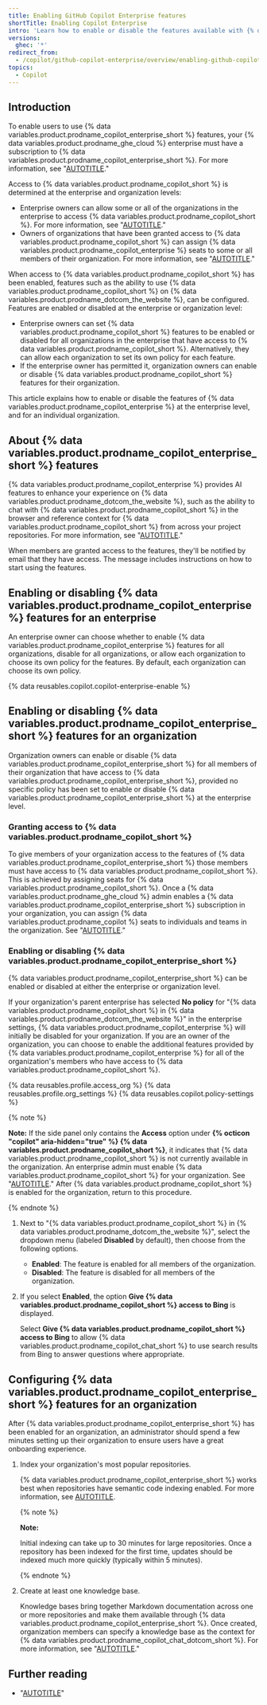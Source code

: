 ```yaml
---
title: Enabling GitHub Copilot Enterprise features
shortTitle: Enabling Copilot Enterprise
intro: 'Learn how to enable or disable the features available with {% data variables.product.prodname_copilot_enterprise %}.'
versions:
  ghec: '*'
redirect_from:
  - /copilot/github-copilot-enterprise/overview/enabling-github-copilot-enterprise
topics:
  - Copilot
---
```


## Introduction

To enable users to use {% data variables.product.prodname_copilot_enterprise_short %} features, your {% data variables.product.prodname_ghe_cloud %} enterprise must have a subscription to {% data variables.product.prodname_copilot_enterprise_short %}. For more information, see "[AUTOTITLE](/enterprise-cloud@latest/copilot/quickstart#signing-up-for-github-copilot-enterprise-for-your-enterprise-account)."

Access to {% data variables.product.prodname_copilot_short %} is determined at the enterprise and organization levels:

- Enterprise owners can allow some or all of the organizations in the enterprise to access {% data variables.product.prodname_copilot_short %}. For more information, see "[AUTOTITLE](/enterprise-cloud@latest/admin/policies/enforcing-policies-for-your-enterprise/enforcing-policies-for-github-copilot-in-your-enterprise#managing-access-to-github-copilot-in-your-enterprise)."
- Owners of organizations that have been granted access to {% data variables.product.prodname_copilot_short %} can assign {% data variables.product.prodname_copilot_enterprise %} seats to some or all members of their organization. For more information, see "[AUTOTITLE](/enterprise-cloud@latest/copilot/managing-github-copilot-in-your-organization/granting-access-to-copilot-for-members-of-your-organization)."

When access to {% data variables.product.prodname_copilot_short %} has been enabled, features such as the ability to use {% data variables.product.prodname_copilot_short %} on {% data variables.product.prodname_dotcom_the_website %}, can be configured. Features are enabled or disabled at the enterprise or organization level:

- Enterprise owners can set {% data variables.product.prodname_copilot_short %} features to be enabled or disabled for all organizations in the enterprise that have access to {% data variables.product.prodname_copilot_short %}. Alternatively, they can allow each organization to set its own policy for each feature.
- If the enterprise owner has permitted it, organization owners can enable or disable {% data variables.product.prodname_copilot_short %} features for their organization.

This article explains how to enable or disable the features of {% data variables.product.prodname_copilot_enterprise %} at the enterprise level, and for an individual organization.

## About {% data variables.product.prodname_copilot_enterprise_short %} features

{% data variables.product.prodname_copilot_enterprise %} provides AI features to enhance your experience on {% data variables.product.prodname_dotcom_the_website %}, such as the ability to chat with {% data variables.product.prodname_copilot_short %} in the browser and reference context for {% data variables.product.prodname_copilot_short %} from across your project repositories. For more information, see "[AUTOTITLE](/copilot/github-copilot-enterprise/overview/github-copilot-enterprise-feature-set)."

When members are granted access to the features, they'll be notified by email that they have access. The message includes instructions on how to start using the features.

## Enabling or disabling {% data variables.product.prodname_copilot_enterprise %} features for an enterprise

An enterprise owner can choose whether to enable {% data variables.product.prodname_copilot_enterprise %} features for all organizations, disable for all organizations, or allow each organization to choose its own policy for the features. By default, each organization can choose its own policy.

{% data reusables.copilot.copilot-enterprise-enable %}

## Enabling or disabling {% data variables.product.prodname_copilot_enterprise_short %} features for an organization

Organization owners can enable or disable {% data variables.product.prodname_copilot_enterprise_short %} for all members of their organization that have access to {% data variables.product.prodname_copilot_enterprise_short %}, provided no specific policy has been set to enable or disable {% data variables.product.prodname_copilot_enterprise_short %} at the enterprise level.

### Granting access to {% data variables.product.prodname_copilot_short %}

To give members of your organization access to the features of {% data variables.product.prodname_copilot_enterprise_short %} those members must have access to {% data variables.product.prodname_copilot_short %}. This is achieved by assigning seats for {% data variables.product.prodname_copilot_short %}. Once a {% data variables.product.prodname_ghe_cloud %} admin enables a {% data variables.product.prodname_copilot_enterprise_short %} subscription in your organization, you can assign {% data variables.product.prodname_copilot %} seats to individuals and teams in the organization. See "[AUTOTITLE](/copilot/managing-github-copilot-in-your-organization/granting-access-to-copilot-for-members-of-your-organization#configuring-access-to-github-copilot-in-your-organization)."

### Enabling or disabling {% data variables.product.prodname_copilot_enterprise_short %}

{% data variables.product.prodname_copilot_enterprise_short %} can be enabled or disabled at either the enterprise or organization level.

If your organization's parent enterprise has selected **No policy** for "{% data variables.product.prodname_copilot_short %} in {% data variables.product.prodname_dotcom_the_website %}" in the enterprise settings, {% data variables.product.prodname_copilot_enterprise %} will initially be disabled for your organization. If you are an owner of the organization, you can choose to enable the additional features provided by {% data variables.product.prodname_copilot_enterprise %} for all of the organization's members who have access to {% data variables.product.prodname_copilot_short %}.

{% data reusables.profile.access_org %}
{% data reusables.profile.org_settings %}
{% data reusables.copilot.policy-settings %}

   {% note %}

   **Note:** If the side panel only contains the **Access** option under **{% octicon "copilot" aria-hidden="true" %} {% data variables.product.prodname_copilot_short %}**, it indicates that {% data variables.product.prodname_copilot_short %} is not currently available in the organization. An enterprise admin must enable {% data variables.product.prodname_copilot_short %} for your organization. See "[AUTOTITLE](/enterprise-cloud@latest/admin/policies/enforcing-policies-for-your-enterprise/enforcing-policies-for-github-copilot-in-your-enterprise#managing-access-to-github-copilot-in-your-enterprise)." After {% data variables.product.prodname_copilot_short %} is enabled for the organization, return to this procedure.

   {% endnote %}

1. Next to "{% data variables.product.prodname_copilot_short %} in {% data variables.product.prodname_dotcom_the_website %}", select the dropdown menu (labeled **Disabled** by default), then choose from the following options.

   - **Enabled**: The feature is enabled for all members of the organization.
   - **Disabled**: The feature is disabled for all members of the organization.

1. If you select **Enabled**, the option **Give {% data variables.product.prodname_copilot_short %} access to Bing** is displayed.

   Select **Give {% data variables.product.prodname_copilot_short %} access to Bing** to allow {% data variables.product.prodname_copilot_chat_short %} to use search results from Bing to answer questions where appropriate.

## Configuring {% data variables.product.prodname_copilot_enterprise_short %} features for an organization

After {% data variables.product.prodname_copilot_enterprise_short %} has been enabled for an organization, an administrator should spend a few minutes setting up their organization to ensure users have a great onboarding experience.

1. Index your organization's most popular repositories.

   {% data variables.product.prodname_copilot_enterprise_short %} works best when repositories have semantic code indexing enabled. For more information, see [AUTOTITLE](/enterprise-cloud@latest/copilot/github-copilot-enterprise/copilot-chat-in-github/using-github-copilot-chat-in-githubcom#repo-indexing-note).

   {% note %}

   **Note:**

   Initial indexing can take up to 30 minutes for large repositories. Once a repository has been indexed for the first time, updates should be indexed much more quickly (typically within 5 minutes).

   {% endnote %}

1. Create at least one knowledge base.

   Knowledge bases bring together Markdown documentation across one or more repositories and make them available through {% data variables.product.prodname_copilot_enterprise_short %}. Once created, organization members can specify a knowledge base as the context for {% data variables.product.prodname_copilot_chat_dotcom_short %}. For more information, see "[AUTOTITLE](/enterprise-cloud@latest/copilot/github-copilot-enterprise/copilot-chat-in-github/managing-copilot-knowledge-bases)."

## Further reading

- "[AUTOTITLE](/copilot/managing-github-copilot-in-your-organization/managing-access-for-copilot-business-in-your-organization)"

